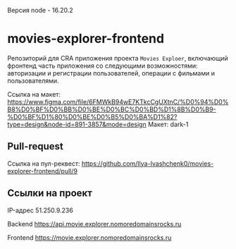 Версия node - 16.20.2

# movies-explorer-frontend
Репозиторий для CRA приложения проекта `Movies Exploer`, включающий фронтенд часть приложения со следующими возможностями: авторизации и регистрации пользователей, операции с фильмами и пользователями.

Ссылка на макет: https://www.figma.com/file/6FMWkB94wE7KTkcCgUXtnC/%D0%94%D0%B8%D0%BF%D0%BB%D0%BE%D0%BC%D0%BD%D1%8B%D0%B9-%D0%BF%D1%80%D0%BE%D0%B5%D0%BA%D1%82?type=design&node-id=891-3857&mode=design
Макет: dark-1

## Pull-request

Ссылка на пул-реквест: https://github.com/Ilya-Ivashchenk0/movies-explorer-frontend/pull/9

## Ссылки на проект

IP-адрес 51.250.9.236

Backend https://api.movie.explorer.nomoredomainsrocks.ru

Frontend https://movie.explorer.nomoredomainsrocks.ru
